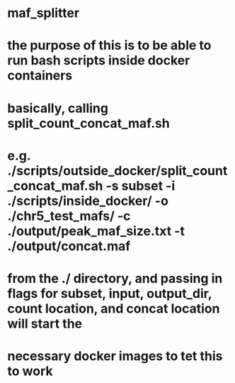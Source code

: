 # maf_splitter
# the purpose of this is to be able to run bash scripts inside docker containers
# basically, calling split_count_concat_maf.sh 
# e.g. ./scripts/outside_docker/split_count_concat_maf.sh -s subset -i ./scripts/inside_docker/ -o ./chr5_test_mafs/ -c ./output/peak_maf_size.txt -t ./output/concat.maf
# from the ./ directory, and passing in flags for subset, input, output_dir, count location, and concat location will start the 
# necessary docker images to tet this to work